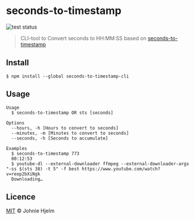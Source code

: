 # seconds-to-timestamp

![test status](https://github.com/johnie/seconds-to-timestamp-cli/actions/workflows/main.yml/badge.svg)

> CLI-tool to Convert seconds to HH:MM:SS based on [seconds-to-timestamp](https://github.com/johnie/seconds-to-timestamp)

## Install

```
$ npm install --global seconds-to-timestamp-cli
```

## Usage

```
Usage
  $ seconds-to-timestamp OR sts [seconds]

Options
  --hours, -h [Hours to convert to seconds]
  --minutes, -m [Minutes to convert to seconds]
  --seconds, -h [Seconds to accumulate]

Examples
  $ seconds-to-timestamp 773
  00:12:53
  $ youtube-dl --external-downloader ffmpeg --external-downloader-args "-ss $(sts 38) -t 5" -f best https://www.youtube.com/watch?v=reop2bXiNgk
  Downloading…
```

## Licence

[MIT](/licence) © Johnie Hjelm
